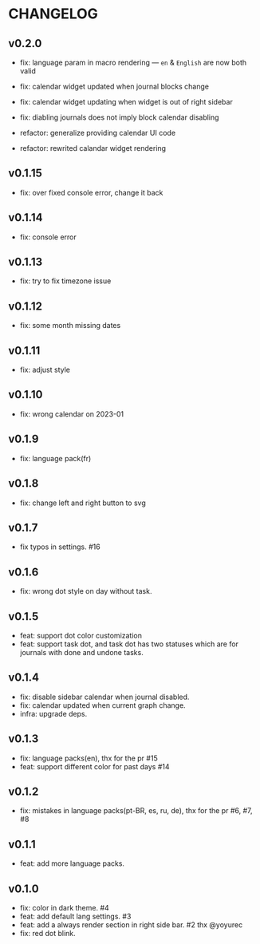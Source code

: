 # CHANGELOG

## v0.2.0

- fix: language param in macro rendering — `en` & `English` are now both valid
- fix: calendar widget updated when journal blocks change
- fix: calendar widget updating when widget is out of right sidebar
- fix: diabling journals does not imply block calendar disabling

- refactor: generalize providing calendar UI code
- refactor: rewrited calandar widget rendering

## v0.1.15

- fix: over fixed console error, change it back

## v0.1.14

- fix: console error

## v0.1.13

- fix: try to fix timezone issue

## v0.1.12

- fix: some month missing dates

## v0.1.11

- fix: adjust style

## v0.1.10

- fix: wrong calendar on 2023-01

## v0.1.9

- fix: language pack(fr)

## v0.1.8

- fix: change left and right button to svg

## v0.1.7

- fix typos in settings. #16

## v0.1.6

- fix: wrong dot style on day without task.

## v0.1.5

- feat: support dot color customization
- feat: support task dot, and task dot has two statuses which are for journals with done and undone tasks.

## v0.1.4

- fix: disable sidebar calendar when journal disabled.
- fix: calendar updated when current graph change.
- infra: upgrade deps.

## v0.1.3

- fix: language packs(en), thx for the pr #15
- feat: support different color for past days #14

## v0.1.2

- fix: mistakes in language packs(pt-BR, es, ru, de), thx for the pr #6, #7, #8

## v0.1.1

- feat: add more language packs.

## v0.1.0

- fix: color in dark theme. #4
- feat: add default lang settings. #3
- feat: add a always render section in right side bar. #2 thx @yoyurec
- fix: red dot blink.